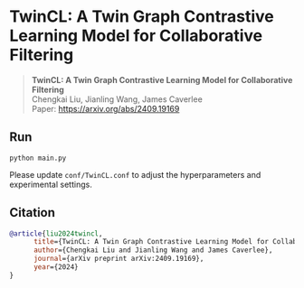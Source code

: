# TwinCL: A Twin Graph Contrastive Learning Model for Collaborative Filtering

> **TwinCL: A Twin Graph Contrastive Learning Model for Collaborative Filtering**\
> Chengkai Liu, Jianling Wang, James Caverlee\
> Paper: https://arxiv.org/abs/2409.19169

## Run

`python main.py`

Please update `conf/TwinCL.conf` to adjust the hyperparameters and experimental settings.

## Citation

```bibtex
@article{liu2024twincl,
      title={TwinCL: A Twin Graph Contrastive Learning Model for Collaborative Filtering}, 
      author={Chengkai Liu and Jianling Wang and James Caverlee},
      journal={arXiv preprint arXiv:2409.19169},
      year={2024}
}
```